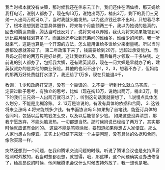 我当时根本就没有决策，那时候我还在伟东云工作，我们还住在酒仙桥，那天妈给我打电话，说别人都办了，现在掏13万，说她出两万，楠出3万，剩下的我们三兄弟一人出两万就可以了，当时我就头脑发热，以为这点钱还拿不出吗，只想着尽孝了，根本没想到要注意具体细节，将来每个月能领两三千，我以为她说的是真的，回去和腾达商量，腾达当时还反对了，说将来可以养她，我认为将来如果能领到可远比每月给钱划算多了。而且她还牵扯到兄弟间的谁给多，谁给少的问题，我一听就来气，这是也算是一个开源的方法，怎么能用谁给多谁给少来衡量呢。所以当时想都没想就答应了。
第二年政策下来了，钱需要给到20万，远超过承受能力。而且妈之前给的两万只是好处费。这让我始料未及。而且每月才领取一千多块钱。之前说的别人都办了，包括我大姨，还有建英叔叔，现在一问大姨是早就办了的，建英叔叔办的是其他的商业保险。其他的也问不出个1，2，3，想着不办了，但妈给的那两万好处费就打水漂了，我还给了1万多，现在只能退4千，

教训：
1.少和政府打交道，没有一个靠谱的。
2.不要一听到什么就立马答应，一定要过脑子思考，有独立的思考，比如（现在掏13万，说她出两万，楠出3万，剩下的我们三兄弟一人出两万就可以了），听到这句话我就要想了，
1.说慢点具体怎么划分，不能是比糊涂账。
2. 13万是谁说的，有没有具体的依据和合同， 
3. 这钱将来会涨吗 
4.将来能领多少钱，有书面协议吗
5.如果掏了首笔钱，能签订具体的合同吗，包括以后每笔钱怎么交，以及以后能领多少钱。
如果这些没弄清楚，那我宁愿放弃，不能头脑发热，一切都想当然。那时候妈说已经给了两万了，其实那时候就应该有合同的。
这些不能是笔糊涂账，要知道如果你想占人家便宜，那么人家也想占你便宜。其实上边归结下来就一个主要问题，没有具体的依据和合同，像你买房一样。

突然还想到一个问题，在我和腾讯交流问题的时候，听说了腾讯会议也是支持声音检测时外放的，我当时想都没想，就觉得，哦，那这样，这个问题确实没办法修复了，给高昂说的时候，他问我腾讯会议什么时候支持外放了，我一想也是哦。
